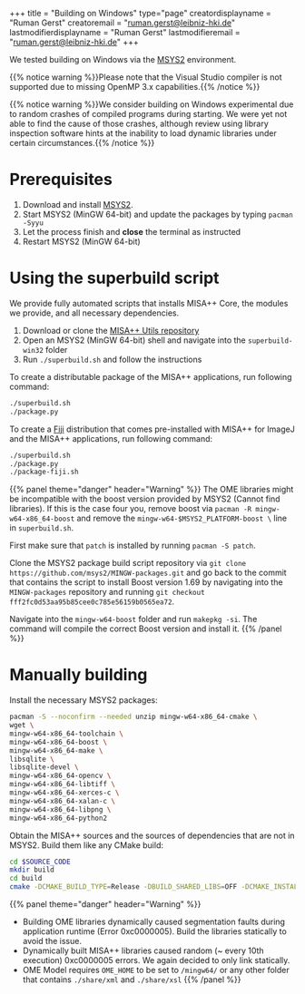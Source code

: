 +++
title = "Building on Windows"
type="page"
creatordisplayname = "Ruman Gerst"
creatoremail = "ruman.gerst@leibniz-hki.de"
lastmodifierdisplayname = "Ruman Gerst"
lastmodifieremail = "ruman.gerst@leibniz-hki.de"
+++

We tested building on Windows via the [MSYS2](https://www.msys2.org/) environment.

{{% notice warning %}}Please note that the Visual Studio compiler is not
supported due to missing OpenMP 3.x capabilities.{{% /notice %}}

{{% notice warning %}}We consider building on Windows experimental due to random crashes
of compiled programs during starting. We were yet not able to find the cause of those crashes,
although review using library inspection software hints at the inability to load dynamic
libraries under certain circumstances.{{% /notice %}}

# Prerequisites

1. Download and install [MSYS2](https://www.msys2.org/).
2. Start MSYS2 (MinGW 64-bit) and update the packages by typing `pacman -Syyu`
3. Let the process finish and **close** the terminal as instructed
4. Restart MSYS2 (MinGW 64-bit)

# Using the superbuild script

We provide fully automated scripts that installs MISA++ Core, the modules we
provide, and all necessary dependencies.

1. Download or clone the [MISA++ Utils repository](https://github.com/applied-systems-biology/misaxx-utils)
2. Open an MSYS2 (MinGW 64-bit) shell and navigate into the `superbuild-win32` folder
3. Run `./superbuild.sh` and follow the instructions

To create a distributable package of the MISA++ applications, run following command:

```bash
./superbuild.sh
./package.py
```

To create a [Fiji](http://fiji.sc/) distribution that comes pre-installed with MISA++
for ImageJ and the MISA++ applications, run following command:

```bash
./superbuild.sh
./package.py
./package-fiji.sh
```

{{% panel theme="danger" header="Warning" %}}
The OME libraries might be incompatible with the boost version provided by MSYS2 (Cannot find libraries).
If this is the case four you, remove boost via `pacman -R mingw-w64-x86_64-boost` and remove the
`mingw-w64-$MSYS2_PLATFORM-boost \` line in `superbuild.sh`.

First make sure that `patch` is installed by running `pacman -S patch`.

Clone the MSYS2 package build script repository via `git clone https://github.com/msys2/MINGW-packages.git`
and go back to the commit that contains the script to install Boost version 1.69 by navigating into the
`MINGW-packages` repository and running `git checkout fff2fc0d53aa95b85cee0c785e56159b0565ea72`.

Navigate into the `mingw-w64-boost` folder and run `makepkg -si`. The command will compile the correct Boost
version and install it.
{{% /panel %}}

# Manually building

Install the necessary MSYS2 packages:

```bash
pacman -S --noconfirm --needed unzip mingw-w64-x86_64-cmake \
wget \
mingw-w64-x86_64-toolchain \
mingw-w64-x86_64-boost \
mingw-w64-x86_64-make \
libsqlite \
libsqlite-devel \
mingw-w64-x86_64-opencv \
mingw-w64-x86_64-libtiff \
mingw-w64-x86_64-xerces-c \
mingw-w64-x86_64-xalan-c \
mingw-w64-x86_64-libpng \
mingw-w64-x86_64-python2
```

Obtain the MISA++ sources and the sources of dependencies that are not in
MSYS2. Build them like any CMake build:

```bash
cd $SOURCE_CODE
mkdir build
cd build
cmake -DCMAKE_BUILD_TYPE=Release -DBUILD_SHARED_LIBS=OFF -DCMAKE_INSTALL_PREFIX=/mingw64/ -G "Unix Makefiles" ..
```

{{% panel theme="danger" header="Warning" %}}
* Building OME libraries dynamically caused segmentation faults during application runtime (Error 0xc0000005). Build the libraries statically to avoid the issue.
* Dynamically built MISA++ libraries caused random (~ every 10th execution) 0xc0000005 errors. We again decided to only link statically.
* OME Model requires `OME_HOME` to be set to `/mingw64/` or any other folder that contains `./share/xml` and `./share/xsl`
{{% /panel %}}
